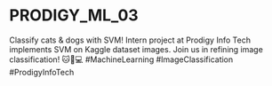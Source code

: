 # PRODIGY_ML_03
Classify cats &amp; dogs with SVM! Intern project at Prodigy Info Tech implements SVM on Kaggle dataset images. Join us in refining image classification! 🐱🐶💻 #MachineLearning #ImageClassification #ProdigyInfoTech
